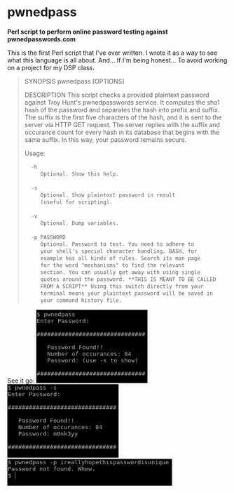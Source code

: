 # pwnedpass

**Perl script to perform online password testing against pwnedpasswords.com**

This is the first Perl script that I've ever written. I wrote it as a way to see what this language is all about. And... If I'm being honest... To avoid working on a project for my DSP class.

> SYNOPSIS
>    pwnedpass [OPTIONS]
> 
> DESCRIPTION
> This script checks a provided plaintext password against 
> Troy Hunt's pwnedpasswords service. It computes the sha1 hash 
> of the password and separates the hash into prefix and suffix. 
> The suffix is the first five characters of the hash, and it is 
> sent to the server via HTTP GET request. The server replies 
> with the suffix and occurance count for every hash in its 
> database that begins with the same suffix. In this way, your 
> password remains secure. 
> 
>    Usage:
> 
>       -h
>          Optional. Show this help.
> 
>       -s
>          Optional. Show plaintext password in result
>          (useful for scripting).
> 
>       -v 
>          Optional. Dump variables.
> 
>       -p PASSWORD
>          Optional. Password to test. You need to adhere to 
>          your shell's special character handling. BASH, for 
>          example has all kinds of rules. Search its man page 
>          for the word "mechanisms" to find the relevant 
>          section. You can usually get away with using single 
>          quotes around the password. **THIS IS MEANT TO BE CALLED 
>          FROM A SCRIPT** Using this switch directly from your 
>          terminal means your plaintext password will be saved in 
>          your command history file.

See it go:
![See it go](img/pwnedpass_terminal_1.png)
![AND AGAIN](img/pwnedpass_terminal_2.png)
![Finally! Good news](img/pwnedpass_terminal_3.png)

  
